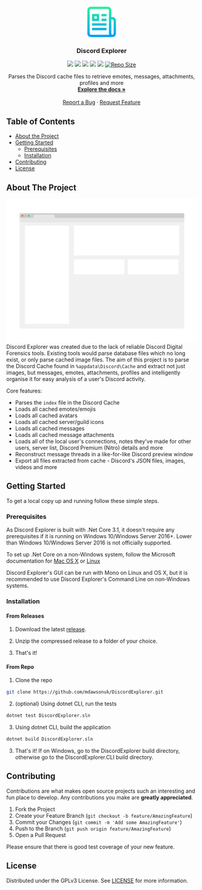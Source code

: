 <p align="center">
  <a href="https://github.com/mdawsonuk/DiscordExplorer">
    <img src=".github/images/logo.png" alt="Logo" width="80" height="80">
  </a>
  
  <h3 align="center">Discord Explorer</h3>
	
  <p align="center">
    <a href="LICENCE" alt="Licence">
		<img src="https://img.shields.io/github/license/mdawsonuk/DiscordExplorer?style=flat-square" /></a>
	<a alt="Releases">
		<img src="https://img.shields.io/github/v/release/mdawsonuk/DiscordExplorer?include_prereleases&style=flat-square&color=blue" /></a>
	<a href="https://github.com/mdawsonuk/DiscordExplorer/issues" alt="Issues">
		<img src="https://img.shields.io/github/issues/mdawsonuk/DiscordExplorer?style=flat-square" /></a>
	<a href="https://github.com/mdawsonuk/DiscordExplorer/releases" alt="Downloads">
		<img src="https://img.shields.io/github/downloads/mdawsonuk/DiscordExplorer/total?style=flat-square" /></a>
	<a href="https://github.com/mdawsonuk/DiscordExplorer/pulse" alt="Maintenance">
		<img src="https://img.shields.io/maintenance/yes/2020?style=flat-square" /></a>
	<a href="https://github.com/mdawsonuk/DiscordExplorer/">
		<img src="https://img.shields.io/github/languages/code-size/mdawsonuk/DiscordExplorer?style=flat-square"
			alt="Repo Size"></a>
  </p>
  <p align="center">
    Parses the Discord cache files to retrieve emotes, messages, attachments, profiles and more
    <br />
    <a href="https://github.com/mdawsonuk/DiscordExplorer/wiki"><strong>Explore the docs »</strong></a>
    <br />
    <br />
    <a href="https://github.com/mdawsonuk/DiscordExplorer/issues/new?labels=bug">Report a Bug</a>
    ·
    <a href="https://github.com/mdawsonuk/DiscordExplorer/issues/new?labels=enhancement">Request Feature</a>
  </p>
</p>

## Table of Contents

* [About the Project](#about-the-project)
* [Getting Started](#getting-started)
  * [Prerequisites](#prerequisites)
  * [Installation](#installation)
* [Contributing](#contributing)
* [License](#license)

## About The Project
[![Product Name Screen Shot][product-screenshot]]()
Discord Explorer was created due to the lack of reliable Discord Digital Forensics tools.
Existing tools would parse database files which no long exist, or only parse cached image files.
The aim of this project is to parse the Discord Cache found in `%appdata\Discord\Cache` 
and extract not just images, but messages, emotes, attachments, profiles and intelligently organise
it for easy analysis of a user's Discord activity.

Core features:
* Parses the `index` file in the Discord Cache
* Loads all cached emotes/emojis
* Loads all cached avatars
* Loads all cached server/guild icons
* Loads all cached messages
* Loads all cached message attachments
* Loads all of the local user's connections, notes they've made for other users, server list, Discord Premium (Nitro) details and more
* Reconstruct message threads in a like-for-like Discord preview window
* Export all files extracted from cache - Discord's JSON files, images, videos and more

## Getting Started

To get a local copy up and running follow these simple steps.

### Prerequisites

As Discord Explorer is built with .Net Core 3.1, it doesn't require any prerequisites if it is running on Windows 10/Windows Server 2016+. Lower than Windows 10/Windows Server 2016 is not officially supported.

To set up .Net Core on a non-Windows system, follow the Microsoft documentation for [Mac OS X](https://docs.microsoft.com/en-us/dotnet/core/install/macos) or [Linux](https://docs.microsoft.com/en-us/dotnet/core/install/linux)

Discord Explorer's GUI can be run with Mono on Linux and OS X, but it is recommended to use Discord Explorer's Command Line on non-Windows systems.

### Installation

#### From Releases

1. Download the latest [release](https://github.com/mdawsonuk/DiscordExplorer/releases).

2. Unzip the compressed release to a folder of your choice.

3. That's it!

#### From Repo

1. Clone the repo
```sh
git clone https://github.com/mdawsonuk/DiscordExplorer.git
```

2. (optional) Using dotnet CLI, run the tests
```sh
dotnet test DiscordExplorer.sln
```

3. Using dotnet CLI, build the application
```sh
dotnet build DiscordExplorer.sln
```

3. That's it! If on Windows, go to the DiscordExplorer build directory, otherwise go to the DiscordExplorer.CLI build directory.

## Contributing

Contributions are what makes open source projects such an interesting and fun place to develop. Any contributions you make are **greatly appreciated**.

1. Fork the Project
2. Create your Feature Branch (`git checkout -b feature/AmazingFeature`)
3. Commit your Changes (`git commit -m 'Add some AmazingFeature'`)
4. Push to the Branch (`git push origin feature/AmazingFeature`)
5. Open a Pull Request

Please ensure that there is good test coverage of your new feature.

## License

Distributed under the GPLv3 License. See [LICENSE](LICENSE) for more information.

[product-screenshot]: .github/images/screenshot.png